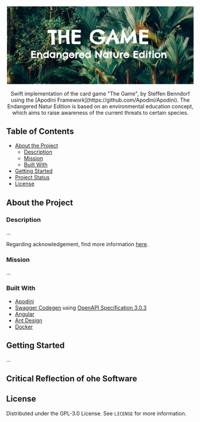 
<!-- PROJECT LOGO -->
<br />

<p align="center">
  <a href="https://github.com/lschlesinger/fairbundled">
    <img src="game-web-ui/src/assets/images/logo.png" alt="Logo" width="500">
  </a>

  <p align="center">
    Swift implementation of the card game "The Game", by Steffen Benndorf using the [Apodini Framework](https://github.com/Apodini/Apodini).
    The Endangered Natur Edition is based on an environmental education concept, which aims to raise awareness of the current threats to certain species.
    <br />
  </p>
</p>


<!-- TABLE OF CONTENTS -->

## Table of Contents

* [About the Project](#about-the-project)
  * [Description](#description)
  * [Mission](#mission)
  * [Built With](#built-with)
* [Getting Started](#getting-started)
* [Project Status](#project-status)
* [License](#license)

<!-- ABOUT THE PROJECT -->

## About the Project

### Description

...

Regarding acknowledgement, find more information [here](./docs/Acknowledgement.md).

### Mission

...

### Built With

* [Apodini](https://github.com/Apodini/Apodini)
* [Swagger Codegen](https://github.com/swagger-api/swagger-codegen) using [OpenAPI Specification 3.0.3](https://swagger.io/specification/)
* [Angular](https://angular.io/)
* [Ant Design](https://ant.design/docs/react/introduce)
* [Docker](https://www.docker.com/)

<!-- GETTING STARTED -->

## Getting Started

...
<!-- Critical Reflection -->

## Critical Reflection of ohe Software


<!-- LICENSE -->

## License

Distributed under the GPL-3.0 License. See `LICENSE` for more information.
